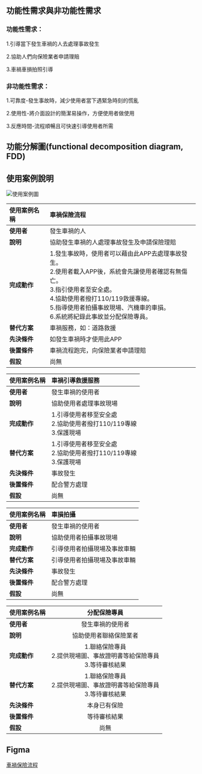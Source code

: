 ## 功能性需求與非功能性需求
### 功能性需求：

1.引導當下發生車禍的人去處理事故發生

2.協助人們向保險業者申請理賠

3.車禍車損拍照引導


### 非功能性需求：

1.可靠度-發生事故時，減少使用者當下遇緊急時刻的慌亂

2.使用性-將介面設計的簡潔易操作，方便使用者做使用

3.反應時間-流程順暢且可快速引導使用者所需


## 功能分解圖(functional decomposition diagram, FDD)






## 使用案例說明
![使用案例圖](https://user-images.githubusercontent.com/113971516/197565932-54b65f56-e66f-4ac1-b280-b2d76cfc64ef.jpg)

|**使用案例名稱**|**車禍保險流程**|
|:-------|:-----|
|**使用者**|發生車禍的人|
|**說明**|協助發生車禍的人處理事故發生及申請保險理賠|
|**完成動作**| 1.發生事故時，使用者可以藉由此APP去處理事故發生。<br>2.使用者載入APP後，系統會先讓使用者確認有無傷亡。<br>3.指引使用者至安全處。<br>4.協助使用者撥打110/119救援專線。<br>5.指導使用者拍攝事故現場、汽機車的車損。<br>6.系統將紀錄此事故並分配保險專員。|
|**替代方案**|車禍服務，如：道路救援|
|**先決條件**|如發生車禍時才使用此APP|
|**後置條件**|車禍流程跑完，向保險業者申請理賠|
|**假設**|尚無|

|**使用案例名稱**|**車禍引導救援服務**     |
|:-------|:-----|
|**使用者**|發生車禍的使用者|
|**說明**|協助使用者處理事故現場|
|**完成動作**|1.引導使用者移至安全處<br>2.協助使用者撥打110/119專線<br>3.保護現場|
|**替代方案**|1.引導使用者移至安全處<br>2.協助使用者撥打110/119專線<br>3.保護現場|
|**先決條件**|事故發生|
|**後置條件**|配合警方處理|
|**假設**|尚無|

|**使用案例名稱**|**車損拍攝**|
|:-------|:-----|
|**使用者**|發生車禍的使用者|
|**說明**|協助使用者拍攝事故現場|
|**完成動作**|引導使用者拍攝現場及事故車輛|
|**替代方案**|引導使用者拍攝現場及事故車輛|
|**先決條件**|事故發生|
|**後置條件**|配合警方處理|
|**假設**|尚無|

|**使用案例名稱**|**分配保險專員**|
|:-------|:-----:|
|**使用者**|發生車禍的使用者|
|**說明**|協助使用者聯絡保險業者|
|**完成動作**|1.聯絡保險專員<br>2.提供現場圖、事故證明書等給保險專員<br>3.等待審核結果|
|**替代方案**|1.聯絡保險專員<br>2.提供現場圖、事故證明書等給保險專員<br>3.等待審核結果|
|**先決條件**|本身已有保險|
|**後置條件**|等待審核結果|
|**假設**|尚無|

## Figma
[車禍保險流程](https://www.figma.com/proto/eDV6RaTzxPaKdVCo2svNlN/%E8%BB%8A%E7%A6%8D%E4%BF%9D%E9%9A%AA%E6%B5%81%E7%A8%8B-APP?node-id=5%3A4&scaling=scale-down&page-id=0%3A1&starting-point-node-id=5%3A4)
